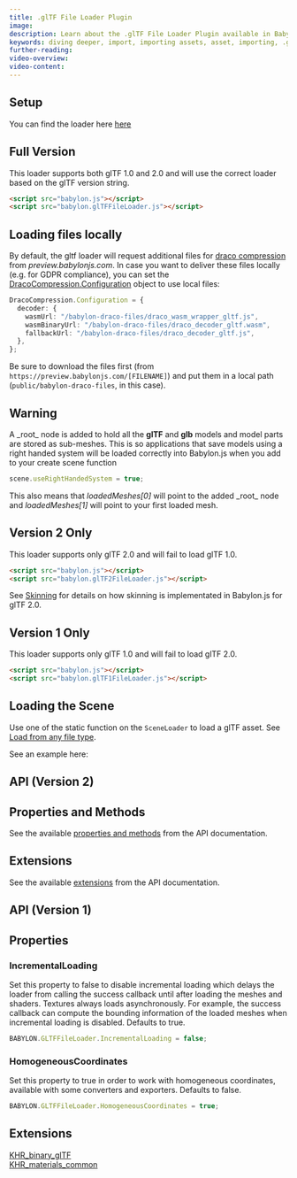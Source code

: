 ```yaml
---
title: .glTF File Loader Plugin
image:
description: Learn about the .glTF File Loader Plugin available in Babylon.js.
keywords: diving deeper, import, importing assets, asset, importing, .glTF, gltf
further-reading:
video-overview:
video-content:
---
```


## Setup

You can find the loader here [here](https://cdn.babylonjs.com/loaders/babylon.glTFFileLoader.js)

## Full Version

This loader supports both glTF 1.0 and 2.0 and will use the correct loader based on the glTF version string.

```html
<script src="babylon.js"></script>
<script src="babylon.glTFFileLoader.js"></script>
```

## Loading files locally

By default, the gltf loader will request additional files for [draco compression](https://google.github.io/draco/) from *preview.babylonjs.com*. In case you want to deliver these files locally (e.g. for GDPR compliance), you can set the [DracoCompression.Configuration](https://doc.babylonjs.com/typedoc/classes/BABYLON.DracoCompression) object to use local files:

```typescript
DracoCompression.Configuration = {
  decoder: {
    wasmUrl: "/babylon-draco-files/draco_wasm_wrapper_gltf.js",
    wasmBinaryUrl: "/babylon-draco-files/draco_decoder_gltf.wasm",
    fallbackUrl: "/babylon-draco-files/draco_decoder_gltf.js",
  },
};
```

Be sure to download the files first (from `https://preview.babylonjs.com/[FILENAME]`) and put them in a local path (`public/babylon-draco-files`, in this case).

## Warning

A \_root\_ node is added to hold all the **glTF** and **glb** models and model parts are stored as sub-meshes. This is so applications that save models using a right handed system will be loaded correctly into Babylon.js when you add to your create scene function

```javascript
scene.useRightHandedSystem = true;
```

This also means that _loadedMeshes[0]_ will point to the added \_root\_ node and _loadedMeshes[1]_ will point to your first loaded mesh.

## Version 2 Only

This loader supports only glTF 2.0 and will fail to load glTF 1.0.

```html
<script src="babylon.js"></script>
<script src="babylon.glTF2FileLoader.js"></script>
```

See [Skinning](/features/featuresDeepDive/importers/glTF/glTFSkinning) for details on how skinning is implementated in Babylon.js for glTF 2.0.

## Version 1 Only

This loader supports only glTF 1.0 and will fail to load glTF 2.0.

```html
<script src="babylon.js"></script>
<script src="babylon.glTF1FileLoader.js"></script>
```

## Loading the Scene

Use one of the static function on the `SceneLoader` to load a glTF asset.
See [Load from any file type](/features/featuresDeepDive/importers/loadingFileTypes).

See an example here: <Playground id="#WGZLGJ" title="Load a glTF Asset" description="Simple example showing how load a .glTF asset into your scene." image="/img/playgroundsAndNMEs/divingDeeperglTF1.jpg" isMain={true} category="Import"/>

## API (Version 2)

## Properties and Methods

See the available [properties and methods](/typedoc/classes/babylon.gltffileloader) from the API documentation.

## Extensions

See the available [extensions](/typedoc/modules/babylon.gltf2.loader.extensions) from the API documentation.

## API (Version 1)

## Properties

### IncrementalLoading

Set this property to false to disable incremental loading which delays the loader from calling the success callback until after loading the meshes and shaders. Textures always loads asynchronously. For example, the success callback can compute the bounding information of the loaded meshes when incremental loading is disabled. Defaults to true.

```javascript
BABYLON.GLTFFileLoader.IncrementalLoading = false;
```

### HomogeneousCoordinates

Set this property to true in order to work with homogeneous coordinates, available with some converters and exporters. Defaults to false.

```javascript
BABYLON.GLTFFileLoader.HomogeneousCoordinates = true;
```

## Extensions

[KHR_binary_glTF](https://github.com/KhronosGroup/glTF/tree/master/extensions/1.0/Khronos/KHR_binary_glTF)  
[KHR_materials_common](https://github.com/KhronosGroup/glTF/tree/master/extensions/1.0/Khronos/KHR_materials_common)
